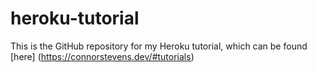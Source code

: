 # heroku-tutorial
This is the GitHub repository for my Heroku tutorial, which can be found [here] (https://connorstevens.dev/#tutorials)
